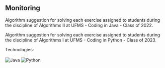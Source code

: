 ## Monitoring

Algorithm suggestion for solving each exercise assigned to students during the discipline of Algorithms II at UFMS - Coding in Java - Class of 2022.

Algorithm suggestion for solving each exercise assigned to students during the discipline of Algorithms I at UFMS - Coding in Python - Class of 2023.

Technologies: <br><br>
![Java](https://img.shields.io/badge/java-%23ED8B00.svg?style=for-the-badge&logo=openjdk&logoColor=white)
![Python](https://img.shields.io/badge/python-3670A0?style=for-the-badge&logo=python&logoColor=ffdd54)

